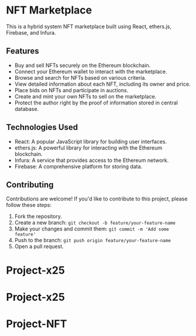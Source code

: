 # NFT Marketplace

This is a hybrid system NFT marketplace built using React, ethers.js, Firebase, and Infura.

## Features

- Buy and sell NFTs securely on the Ethereum blockchain.
- Connect your Ethereum wallet to interact with the marketplace.
- Browse and search for NFTs based on various criteria.
- View detailed information about each NFT, including its owner and price.
- Place bids on NFTs and participate in auctions.
- Create and mint your own NFTs to sell on the marketplace.
- Protect the author right by the proof of information stored in central database.

## Technologies Used

- React: A popular JavaScript library for building user interfaces.
- ethers.js: A powerful library for interacting with the Ethereum blockchain.
- Infura: A service that provides access to the Ethereum network.
- Firebase: A comprehensive platform for storing data.

## Contributing

Contributions are welcome! If you'd like to contribute to this project, please follow these steps:

1. Fork the repository.
2. Create a new branch: `git checkout -b feature/your-feature-name`
3. Make your changes and commit them: `git commit -m 'Add some feature'`
4. Push to the branch: `git push origin feature/your-feature-name`
5. Open a pull request.
# Project-x25
# Project-x25
# Project-NFT
